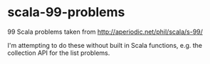 scala-99-problems
=================

99 Scala problems taken from http://aperiodic.net/phil/scala/s-99/

I'm attempting to do these without built in Scala functions, e.g. the collection API for the list problems.
